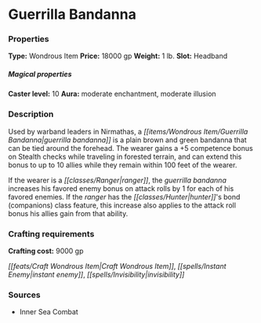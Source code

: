 ﻿---
Title: "Guerrilla Bandanna"
Type: "Wondrous Item"
Price: "18000 gp"
Weight: "1 lb."
Slot: "Headband"
Caster level: "10"
Aura: "moderate enchantment, moderate illusion"
Description: |
  "Used by warband leaders in Nirmathas, a _guerrilla bandanna_ is a plain brown and green bandanna that can be tied around the forehead. The wearer gains a +5 competence bonus on Stealth checks while traveling in forested terrain, and can extend this bonus to up to 10 allies while they remain within 100 feet of the wearer.
  If the wearer is a ranger, the _guerrilla bandanna_ increases his favored enemy bonus on attack rolls by 1 for each of his favored enemies. If the ranger has the hunter's bond (companions) class feature, this increase also applies to the attack roll bonus his allies gain from that ability."
Crafting cost: "9000 gp"
Sources: "['Inner Sea Combat']"
---

# Guerrilla Bandanna

### Properties

**Type:** Wondrous Item **Price:** 18000 gp **Weight:** 1 lb. **Slot:** Headband

##### Magical properties

**Caster level:** 10 **Aura:** moderate enchantment, moderate illusion

### Description

Used by warband leaders in Nirmathas, a _[[items/Wondrous Item/Guerrilla Bandanna|guerrilla bandanna]]_ is a plain brown and green bandanna that can be tied around the forehead. The wearer gains a +5 competence bonus on Stealth checks while traveling in forested terrain, and can extend this bonus to up to 10 allies while they remain within 100 feet of the wearer.

If the wearer is a _[[classes/Ranger|ranger]]_, the _guerrilla bandanna_ increases his favored enemy bonus on attack rolls by 1 for each of his favored enemies. If the _ranger_ has the _[[classes/Hunter|hunter]]_'s bond (companions) class feature, this increase also applies to the attack roll bonus his allies gain from that ability.

### Crafting requirements

**Crafting cost:** 9000 gp

_[[feats/Craft Wondrous Item|Craft Wondrous Item]]_, _[[spells/Instant Enemy|instant enemy]]_, _[[spells/Invisibility|invisibility]]_

### Sources

* Inner Sea Combat